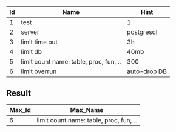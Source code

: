 ##

|Id|Name|Hint|
|---|---|---|
1 | test | 1
2 | server | postgresql
3 | limit time out | 3h
4 | limit db | 40mb
5 | limit count name: table, proc, fun, .. | 300
6 | limit overrun | auto-drop DB



## Result 

|Max_Id| Max_Name|
|---|---|
|6|limit count name: table, proc, fun, ..|